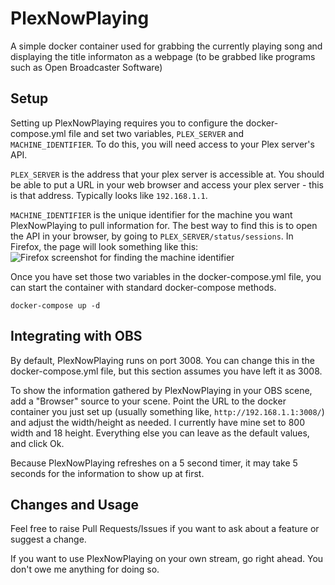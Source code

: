 # PlexNowPlaying
A simple docker container used for grabbing the currently playing song and displaying the title informaton as a webpage (to be grabbed like programs such as Open Broadcaster Software)

## Setup
Setting up PlexNowPlaying requires you to configure the docker-compose.yml file and set two variables, ``PLEX_SERVER`` and ``MACHINE_IDENTIFIER``. To do this, you will need access to your Plex server's API.

``PLEX_SERVER`` is the address that your plex server is accessible at. You should be able to put a URL in your web browser and access your plex server - this is that address. Typically looks like ``192.168.1.1``.

``MACHINE_IDENTIFIER`` is the unique identifier for the machine you want PlexNowPlaying to pull information for. The best way to find this is to open the API in your browser, by going to ``PLEX_SERVER/status/sessions``. In Firefox, the page will look something like this:
![Firefox screenshot for finding the machine identifier](http://thar.xyz/images/27786ba.png)

Once you have set those two variables in the docker-compose.yml file, you can start the container with standard docker-compose methods.

``docker-compose up -d``

## Integrating with OBS

By default, PlexNowPlaying runs on port 3008. You can change this in the docker-compose.yml file, but this section assumes you have left it as 3008.

To show the information gathered by PlexNowPlaying in your OBS scene, add a "Browser" source to your scene. Point the URL to the docker container you just set up (usually something like, ``http://192.168.1.1:3008/``) and adjust the width/height as needed. I currently have mine set to 800 width and 18 height. Everything else you can leave as the default values, and click Ok.

Because PlexNowPlaying refreshes on a 5 second timer, it may take 5 seconds for the information to show up at first.

## Changes and Usage

Feel free to raise Pull Requests/Issues if you want to ask about a feature or suggest a change.

If you want to use PlexNowPlaying on your own stream, go right ahead. You don't owe me anything for doing so.
